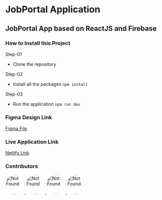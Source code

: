 # JobPortal Application

## JobPortal App based on ReactJS and Firebase

### How to Install this Project

Step-01

- Clone the repository

Step-02

- Install all the packages
  `npm install`

Step-03

- Run the application `npm run dev`

### Figma Design Link

[Figma File](<https://www.figma.com/file/40GorFb3J7SNGdxLaCF37H/Jobpilot---Job-Portal-Figma-UI-Template-(Community)-(Community)?type=design&node-id=4102-115205&mode=design&t=QdnGYaLxxqA3dHHq-0>)

### Live Application Link

[Netlify Link](https://jobingportal.netlify.app/)

### Contributors

<a href="https://github.com/km-saifullah">
  <img src="https://avatars.githubusercontent.com/u/145825159?v=4" title="Khaled Md Saifullah" alt="Not Found" style="height:60px;width:60px;border-radius:50%;" />
</a>
<a href="https://github.com/devMasrafi">
  <img src="https://avatars.githubusercontent.com/u/146985678?v=4" title="Md. Masrafi Mondol" alt="Not Found" style="height:60px;width:60px;border-radius:50%;" />
</a>
<a href="https://github.com/mizanurrrahaman">
  <img src="https://avatars.githubusercontent.com/u/146084384?v=4" title="Murad Hossain Chowdhury" alt="Not Found" style="height:60px;width:60px;border-radius:50%;" />
</a>
<a href="https://github.com/w3modabbir">
  <img src="https://avatars.githubusercontent.com/u/125083879?v=4" title="Modabbir Mossen" alt="Not Found" style="height:60px;width:60px;border-radius:50%;" />
</a>

